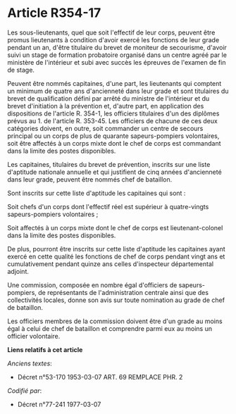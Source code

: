 # Article R354-17

Les sous-lieutenants, quel que soit l'effectif de leur corps, peuvent être promus lieutenants à condition d'avoir exercé les
fonctions de leur grade pendant un an, d'être titulaire du brevet de moniteur de secourisme, d'avoir suivi un stage de
formation probatoire organisé dans un centre agréé par le ministère de l'intérieur et subi avec succès les épreuves de
l'examen de fin de stage.

Peuvent être nommés capitaines, d'une part, les lieutenants qui comptent un minimum de quatre ans d'ancienneté dans leur
grade et sont titulaires du brevet de qualification défini par arrêté du ministre de l'intérieur et du brevet d'initiation à
la prévention et, d'autre part, en application des dispositions de l'article R. 354-1, les officiers titulaires d'un des
diplômes prévus au 1. de l'article R. 353-45. Les officiers de chacune de ces deux catégories doivent, en outre, soit
commander un centre de secours principal ou un corps de plus de quarante sapeurs-pompiers volontaires, soit être affectés à
un corps mixte dont le chef de corps est commandant dans la limite des postes disponibles.

Les capitaines, titulaires du brevet de prévention, inscrits sur une liste d'aptitude nationale annuelle et qui justifient
de cinq années d'ancienneté dans leur grade, peuvent être nommés chef de bataillon.

Sont inscrits sur cette liste d'aptitude les capitaines qui sont :

Soit chefs d'un corps dont l'effectif réel est supérieur à quatre-vingts sapeurs-pompiers volontaires ;

Soit affectés à un corps mixte dont le chef de corps est lieutenant-colonel dans la limite des postes disponibles.

De plus, pourront être inscrits sur cette liste d'aptitude les capitaines ayant exercé en cette qualité les fonctions de chef
de corps pendant vingt ans et cumulativement pendant quinze ans celles d'inspecteur départemental adjoint.

Une commission, composée en nombre égal d'officiers de sapeurs-pompiers, de représentants de l'administration centrale ainsi
que des collectivités locales, donne son avis sur toute nomination au grade de chef de bataillon.

Les officiers membres de la commission doivent être d'un grade au moins égal à celui de chef de bataillon et comprendre parmi
eux au moins un officier volontaire.

**Liens relatifs à cet article**

_Anciens textes_:

  - Décret n°53-170 1953-03-07 ART. 69 REMPLACE PHR. 2

_Codifié par_:

  - Décret n°77-241 1977-03-07
